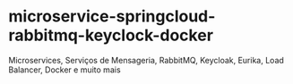# microservice-springcloud-rabbitmq-keyclock-docker
Microservices, Serviços de Mensageria, RabbitMQ, Keycloak, Eurika, Load Balancer, Docker e muito mais
